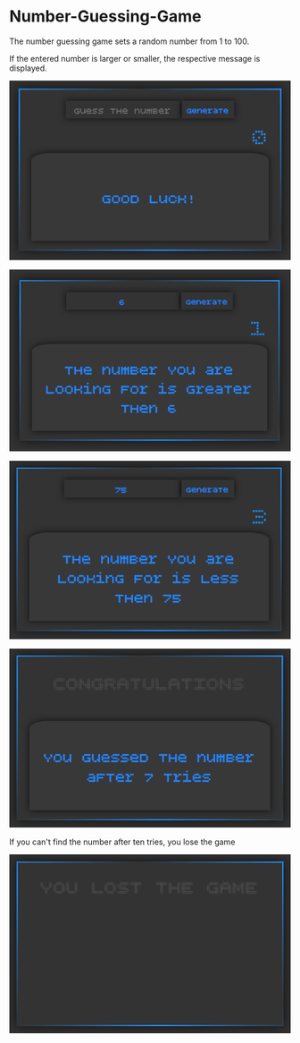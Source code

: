 # Number-Guessing-Game

The number guessing game sets a random number from 1 to 100.

If the entered number is larger or smaller, the respective message is displayed.

![](images/num.png)

![](images/numb.png)

![](images/number.png)

![](images/number2.png)

If you can't find the number after ten tries, you lose the game

![](images/number1.png)



